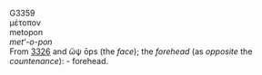 G3359  
μέτοπον  
metopon  
*met‘-o-pon*  
From [3326](g3326) and ὤψ ōps (the *face*); the *forehead* (as
*opposite* the *countenance*): - forehead.  
